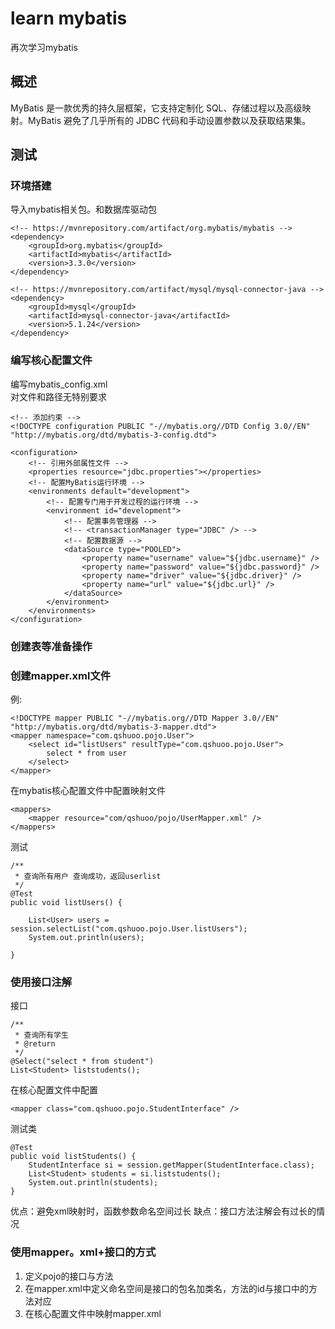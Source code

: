 # learn mybatis
再次学习mybatis
## 概述
MyBatis 是一款优秀的持久层框架，它支持定制化 SQL、存储过程以及高级映射。MyBatis 避免了几乎所有的 JDBC 代码和手动设置参数以及获取结果集。

## 测试
### 环境搭建
导入mybatis相关包。和数据库驱动包

	<!-- https://mvnrepository.com/artifact/org.mybatis/mybatis -->
	<dependency>
	    <groupId>org.mybatis</groupId>
	    <artifactId>mybatis</artifactId>
	    <version>3.3.0</version>
	</dependency>
	
	<!-- https://mvnrepository.com/artifact/mysql/mysql-connector-java -->
	<dependency>
	    <groupId>mysql</groupId>
	    <artifactId>mysql-connector-java</artifactId>
	    <version>5.1.24</version>
	</dependency>

### 编写核心配置文件

编写mybatis_config.xml	
对文件和路径无特别要求

	<!-- 添加约束 -->
	<!DOCTYPE configuration PUBLIC "-//mybatis.org//DTD Config 3.0//EN" "http://mybatis.org/dtd/mybatis-3-config.dtd">
	
	<configuration>
		<!-- 引用外部属性文件 -->
		<properties resource="jdbc.properties"></properties>
		<!-- 配置MyBatis运行环境 -->
		<environments default="development">
			<!-- 配置专门用于开发过程的运行环境 -->
			<environment id="development">
				<!-- 配置事务管理器 -->
				<!-- <transactionManager type="JDBC" /> -->
				<!-- 配置数据源 -->
				<dataSource type="POOLED">
					<property name="username" value="${jdbc.username}" />
					<property name="password" value="${jdbc.password}" />
					<property name="driver" value="${jdbc.driver}" />
					<property name="url" value="${jdbc.url}" />
				</dataSource>
			</environment>
		</environments>
	</configuration>


### 创建表等准备操作

### 创建mapper.xml文件

例:

	<!DOCTYPE mapper PUBLIC "-//mybatis.org//DTD Mapper 3.0//EN"
	"http://mybatis.org/dtd/mybatis-3-mapper.dtd">
	<mapper namespace="com.qshuoo.pojo.User">
		<select id="listUsers" resultType="com.qshuoo.pojo.User">
			select * from user
		</select>
	</mapper>

在mybatis核心配置文件中配置映射文件

	<mappers>
		<mapper resource="com/qshuoo/pojo/UserMapper.xml" />
	</mappers>
	
测试

	/**
	 * 查询所有用户 查询成功，返回userlist
	 */
	@Test
	public void listUsers() {

		List<User> users = session.selectList("com.qshuoo.pojo.User.listUsers");
		System.out.println(users);

	}
	
	
### 使用接口注解

接口

	/**
	 * 查询所有学生
	 * @return
	 */
	@Select("select * from student")
	List<Student> liststudents();

在核心配置文件中配置

	<mapper class="com.qshuoo.pojo.StudentInterface" />

测试类

	@Test
	public void listStudents() {
		StudentInterface si = session.getMapper(StudentInterface.class);
		List<Student> students = si.liststudents();
		System.out.println(students);
	}

优点：避免xml映射时，函数参数命名空间过长
缺点：接口方法注解会有过长的情况


### 使用mapper。xml+接口的方式

1.	定义pojo的接口与方法	
2.	在mapper.xml中定义命名空间是接口的包名加类名，方法的id与接口中的方法对应
3.	在核心配置文件中映射mapper.xml